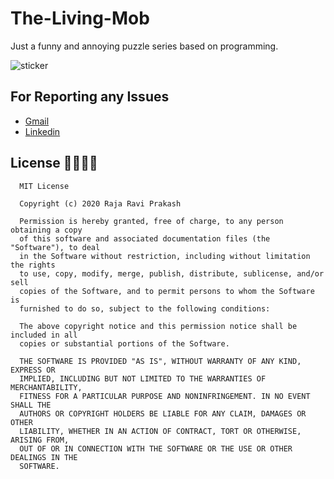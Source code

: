 # The-Living-Mob

Just a funny and annoying puzzle series based on programming.

![sticker](https://media.giphy.com/media/KYElw07kzDspaBOwf9/giphy.gif)

## For Reporting any Issues
   
- [Gmail](mailto:iamraviprakash1@gmail.com)
- [Linkedin](https://www.linkedin.com/in/raja-ravi-prakash/)

## License 📓📓📓📓

  ```
    MIT License

    Copyright (c) 2020 Raja Ravi Prakash

    Permission is hereby granted, free of charge, to any person obtaining a copy
    of this software and associated documentation files (the "Software"), to deal
    in the Software without restriction, including without limitation the rights
    to use, copy, modify, merge, publish, distribute, sublicense, and/or sell
    copies of the Software, and to permit persons to whom the Software is
    furnished to do so, subject to the following conditions:

    The above copyright notice and this permission notice shall be included in all
    copies or substantial portions of the Software.

    THE SOFTWARE IS PROVIDED "AS IS", WITHOUT WARRANTY OF ANY KIND, EXPRESS OR
    IMPLIED, INCLUDING BUT NOT LIMITED TO THE WARRANTIES OF MERCHANTABILITY,
    FITNESS FOR A PARTICULAR PURPOSE AND NONINFRINGEMENT. IN NO EVENT SHALL THE
    AUTHORS OR COPYRIGHT HOLDERS BE LIABLE FOR ANY CLAIM, DAMAGES OR OTHER
    LIABILITY, WHETHER IN AN ACTION OF CONTRACT, TORT OR OTHERWISE, ARISING FROM,
    OUT OF OR IN CONNECTION WITH THE SOFTWARE OR THE USE OR OTHER DEALINGS IN THE
    SOFTWARE.
  ```
